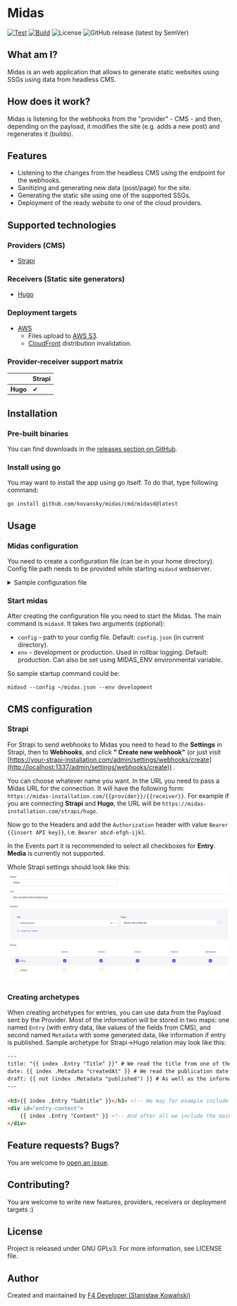 # Midas

[![Test](https://github.com/kovansky/midas/actions/workflows/test.yml/badge.svg)](https://github.com/kovansky/midas/actions/workflows/test.yml)
[![Build](https://github.com/kovansky/midas/actions/workflows/build.yml/badge.svg)](https://github.com/kovansky/midas/actions/workflows/build.yml)
![License](https://img.shields.io/github/license/kovansky/midas?label=License)
![GitHub release (latest by SemVer)](https://img.shields.io/github/downloads/kovansky/midas/latest/total?label=Downloads&sort=semver)

## What am I?

Midas is an web application that allows to generate static websites using SSGs using data from headless CMS.

## How does it work?

Midas is listening for the webhooks from the "provider" - CMS - and then, depending on the payload, it modifies the
site (e.g. adds a new post) and regenerates it (builds).

## Features

- Listening to the changes from the headless CMS using the endpoint for the webhooks.
- Sanitizing and generating new data (post/page) for the site.
- Generating the static site using one of the supported SSGs.
- Deployment of the ready website to one of the cloud providers.

## Supported technologies

### Providers (CMS)

- [Strapi](https://strapi.io/)

### Receivers (Static site generators)

- [Hugo](https://gohugo.io)

### Deployment targets

- [AWS](https://aws.amazon.com/)
    - Files upload to [AWS S3](https://aws.amazon.com/s3/).
    - [CloudFront](https://aws.amazon.com/cloudfront/) distribution invalidation.

### Provider-receiver support matrix

|          | Strapi |
|----------|--------|
| **Hugo** | ✔      |

## Installation

### Pre-built binaries

You can find downloads in the [releases section on GitHub](https://github.com/kovansky/midas/releases).

### Install using go

You may want to install the app using go itself. To do that, type following command:

```shell
go install github.com/kovansky/midas/cmd/midasd@latest
```

## Usage

### Midas configuration

You need to create a configuration file (can be in your home directory). Config file path needs to be provided while
starting `midasd` webserver.

<details>
<summary>Sample configuration file</summary>

```json5
{
  // This is a address that the app will be listening on
  "addr": "127.0.0.1:8445",
  // You can paste the Rollbar token to receive internal errors reported there (https://rollbar.com/)
  "rollbarToken": "",
  // This is probably most important part of the config - here you specify where your static site code is
  "sites": {
    // We start with an API key, a.k.a. identifier of the site. In future the codes will be held in some database, not there
    "abcd-efgh-ijkl": {
      // Name of the site. May be passed to generator.
      "siteName": "Sample site",
      // Very important setting, specifies which SSG (receiver) is used. Required.
      "service": "hugo",
      // Where the site code lives. Should be absolute path. Required.
      "rootDir": "/home/kitten/hugo-site",
      // You can enable to build a site with draft posts along with the main site (in the separate dir). Default: false.
      "buildDrafts": false,
      // If you enable the option above ^, here you need to pass the URL at which the site will be available, so the generator can build URLs properly.
      "draftsUrl": "http://preview.hugo.local",
      // Here you can set where the static site will be generated (can be absolute or relative - then will be placed under rootDir).
      "outputSettings": {
        // Main site will be generated to this directory. Default: public
        "build": "public",
        // Site with drafts will be generated to this directory. Default: publicDrafts
        "draft": "publicDrafts"
      },
      // You can specify deployment configuration to upload built site to the cloud.
      "deployment": {
        // Self-explainatory. If the deployment is enabled.
        "enabled": true,
        // Name of the provider to use. Currently only AWS is supported.
        "target": "aws",
        // Target-specific settings.
        "aws": {
          // Name of the bucket to use for upload.
          "bucketName": "hugo-test",
          // AWS Access and secret keys.
          "accessKey": "AWSSAMPLEACCESSKEY",
          "secretKey": "AWSSAMPLESECRETKEY",
          // AWS S3 bucket region.
          "region": "eu-central-1",
          // If provided, all files in the distribution will be invalidated after deployment.
          "cloudfrontDistribution": "E3SABCD1234",
        }
      },
      // Same as the deployment above, using same config structure, but for drafts.
      "draftsDeployment": {},
      // Required. Midas keeps an id->filename mapping for created entries.
      "registry": {
        // Currently only jsonfile storage is supported.
        "type": "jsonfile",
        // Provide json filename where the mapping should be saved. Can be absolute or relative - then will be placed under site's rootDir 
        "location": "./midas-registry.json"
      },
      // List incoming types that should be treated as collections (multiple entries per type).
      "collectionTypes": {
        // ...here we are allowing "post" type as a collection type, because we will have many posts
        "post": {
          // We can choose the archetype used to generate content for this type.
          "archetypePath": "archetypes/default.md",
          // And specify the directory to which the entries will be saved.
          "outputDir": "content/posts/"
        }
      },
      // Same as above, but with single types (so type=one entry).
      "singleTypes": {
        "homepage": {
          // For single types a JSON file with entry data will be generated in the outputDir (named %typename%.json, i.e. homepage.json) with values passed through the HTML sanitizer.
          "outputDir": "data/cms/"
        }
      }
    }
    // Note, that types not listed in collectionTypes nor singleTypes will be ignored.
  }
}
```

</details>

### Start midas

After creating the configuration file you need to start the Midas. The main command is `midasd`. It takes two
arguments (optional):

- `config` - path to your config file. Default: `config.json` (in current directory).
- `env` - development or production. Used in rollbar logging. Default: production. Can also be set using MIDAS_ENV
  environmental variable.

So sample startup command could be:

```shell
midasd --config ~/midas.json --env development
```

## CMS configuration

### Strapi

For Strapi to send webhooks to Midas you need to head to the **Settings** in Strapi, then to **Webhooks**, and click **"
Create new webhook"** (or just
visit [https://your-strapi-installation.com/admin/settings/webhooks/create](http://localhost:1337/admin/settings/webhooks/create))
.

You can choose whatever name you want. In the URL you need to pass a Midas URL for the connection. It will have the
following form: `https://midas-installation.com/{{provider}}/{{receiver}}`. For example if you are connecting **Strapi**
and **Hugo**, the URL will be `https://midas-installation.com/strapi/hugo`.

Now go to the Headers and add the `Authorization` header with value `Bearer {{insert API key}}`,
i.e. `Bearer abcd-efgh-ijkl`.

In the Events part it is recommended to select all checkboxes for **Entry**. **Media** is currently not supported.

Whole Strapi settings should look like this:
![strapi-webhook-config.png](images/strapi-webhook-config.png)

### Creating archetypes

When creating archetypes for entries, you can use data from the Payload sent by the Provider. Most of the information
will be stored in two maps: one named `Entry` (with entry data, like values of the fields from CMS), and second
named `Metadata` with some generated data, like information if entry is published. Sample archetype for Strapi->Hugo
relation may look like this:

```html
---
title: "{{ index .Entry "Title" }}" # We read the title from one of the fields configured in CMS
date: {{ index .Metadata "createdAt" }} # We read the publication date from metadata
draft: {{ not (index .Metadata "published") }} # As well as the information if the post is published or not.
---

<h3>{{ index .Entry "Subtitle" }}</h3> <!-- We may for example include some subtitle -->
<div id="entry-content">
    {{ index .Entry "Content" }} <!-- And after all we include the main entry content -->
</div>
```

## Feature requests? Bugs?

You are welcome to [open an issue](https://github.com/kovansky/midas/issues/new).

## Contributing?

You are welcome to write new features, providers, receivers or deployment targets :)

## License

Project is released under GNU GPLv3. For more information, see LICENSE file.

## Author

Created and maintained by [F4 Developer (Stanisław Kowański)](https://www.f4dev.me)
